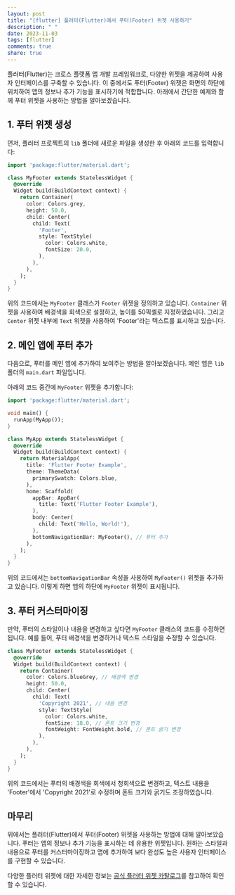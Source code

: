 ```yaml
---
layout: post
title: "[flutter] 플러터(Flutter)에서 푸터(Footer) 위젯 사용하기"
description: " "
date: 2023-11-03
tags: [flutter]
comments: true
share: true
---
```


플러터(Flutter)는 크로스 플랫폼 앱 개발 프레임워크로, 다양한 위젯을 제공하여 사용자 인터페이스를 구축할 수 있습니다. 이 중에서도 푸터(Footer) 위젯은 화면의 하단에 위치하여 앱의 정보나 추가 기능을 표시하기에 적합합니다. 아래에서 간단한 예제와 함께 푸터 위젯을 사용하는 방법을 알아보겠습니다.

## 1. 푸터 위젯 생성

먼저, 플러터 프로젝트의 `lib` 폴더에 새로운 파일을 생성한 후 아래의 코드를 입력합니다:

```dart
import 'package:flutter/material.dart';

class MyFooter extends StatelessWidget {
  @override
  Widget build(BuildContext context) {
    return Container(
      color: Colors.grey,
      height: 50.0,
      child: Center(
        child: Text(
          'Footer',
          style: TextStyle(
            color: Colors.white,
            fontSize: 20.0,
          ),
        ),
      ),
    );
  }
}
```

위의 코드에서는 `MyFooter` 클래스가 `Footer` 위젯을 정의하고 있습니다. `Container` 위젯을 사용하여 배경색을 회색으로 설정하고, 높이를 50픽셀로 지정하였습니다. 그리고 `Center` 위젯 내부에 `Text` 위젯을 사용하여 'Footer'라는 텍스트를 표시하고 있습니다.

## 2. 메인 앱에 푸터 추가

다음으로, 푸터를 메인 앱에 추가하여 보여주는 방법을 알아보겠습니다. 메인 앱은 `lib` 폴더의 `main.dart` 파일입니다.

아래의 코드 중간에 `MyFooter` 위젯을 추가합니다:

```dart
import 'package:flutter/material.dart';

void main() {
  runApp(MyApp());
}

class MyApp extends StatelessWidget {
  @override
  Widget build(BuildContext context) {
    return MaterialApp(
      title: 'Flutter Footer Example',
      theme: ThemeData(
        primarySwatch: Colors.blue,
      ),
      home: Scaffold(
        appBar: AppBar(
          title: Text('Flutter Footer Example'),
        ),
        body: Center(
          child: Text('Hello, World!'),
        ),
        bottomNavigationBar: MyFooter(), // 푸터 추가
      ),
    );
  }
}
``` 

위의 코드에서는 `bottomNavigationBar` 속성을 사용하여 `MyFooter()` 위젯을 추가하고 있습니다. 이렇게 하면 앱의 하단에 `MyFooter` 위젯이 표시됩니다.

## 3. 푸터 커스터마이징

만약, 푸터의 스타일이나 내용을 변경하고 싶다면 `MyFooter` 클래스의 코드를 수정하면 됩니다. 예를 들어, 푸터 배경색을 변경하거나 텍스트 스타일을 수정할 수 있습니다.

```dart
class MyFooter extends StatelessWidget {
  @override
  Widget build(BuildContext context) {
    return Container(
      color: Colors.blueGrey, // 배경색 변경
      height: 50.0,
      child: Center(
        child: Text(
          'Copyright 2021', // 내용 변경
          style: TextStyle(
            color: Colors.white,
            fontSize: 18.0, // 폰트 크기 변경
            fontWeight: FontWeight.bold, // 폰트 굵기 변경
          ),
        ),
      ),
    );
  }
}
```

위의 코드에서는 푸터의 배경색을 회색에서 청회색으로 변경하고, 텍스트 내용을 'Footer'에서 'Copyright 2021'로 수정하며 폰트 크기와 굵기도 조정하였습니다.

## 마무리

위에서는 플러터(Flutter)에서 푸터(Footer) 위젯을 사용하는 방법에 대해 알아보았습니다. 푸터는 앱의 정보나 추가 기능을 표시하는 데 유용한 위젯입니다. 원하는 스타일과 내용으로 푸터를 커스터마이징하고 앱에 추가하여 보다 완성도 높은 사용자 인터페이스를 구현할 수 있습니다.

다양한 플러터 위젯에 대한 자세한 정보는 [공식 플러터 위젯 카탈로그](https://flutter.dev/docs/development/ui/widgets)를 참고하여 확인할 수 있습니다.